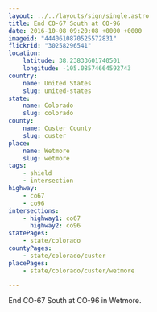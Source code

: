 ```yaml
---
layout: ../../layouts/sign/single.astro
title: End CO-67 South at CO-96
date: 2016-10-08 09:20:08 +0000 +0000
imageid: "4440610870525572831"
flickrid: "30258296541"
location:
    latitude: 38.23833601740501
    longitude: -105.08574664592743
country:
    name: United States
    slug: united-states
state:
    name: Colorado
    slug: colorado
county:
    name: Custer County
    slug: custer
place:
    name: Wetmore
    slug: wetmore
tags:
    - shield
    - intersection
highway:
    - co67
    - co96
intersections:
    - highway1: co67
      highway2: co96
statePages:
    - state/colorado
countyPages:
    - state/colorado/custer
placePages:
    - state/colorado/custer/wetmore

---
```

End CO-67 South at CO-96 in Wetmore.
